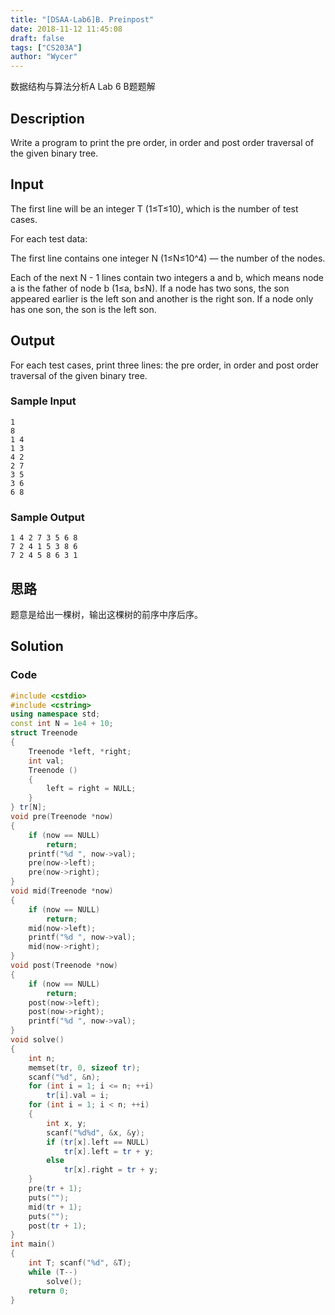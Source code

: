 ```yaml
---
title: "[DSAA-Lab6]B. Preinpost"
date: 2018-11-12 11:45:08
draft: false
tags: ["CS203A"]
author: "Wycer"
---
```


数据结构与算法分析A Lab 6 B题题解

<!-- more -->

## Description
Write a program to print the pre order, in order and post order traversal of the given binary tree.

## Input

The first line will be an integer T (1≤T≤10), which is the number of test cases.  

For each test data:

The first line contains one integer N (1≤N≤10^4) — the number of the nodes.

Each of the next N - 1 lines contain two integers a and b, which means node a is the father of node b (1≤a, b≤N). If a node has two sons, the son appeared earlier is the left son and another is the right son. If a node only has one son, the son is the left son.
## Output

For each test cases, print three lines: the pre order, in order and post order traversal of the given binary tree.

### Sample Input
```
1
8
1 4
1 3
4 2
2 7
3 5
3 6
6 8
```
### Sample Output
```
1 4 2 7 3 5 6 8
7 2 4 1 5 3 8 6
7 2 4 5 8 6 3 1
```

## 思路

题意是给出一棵树，输出这棵树的前序中序后序。

## Solution

### Code
``` cpp
#include <cstdio>
#include <cstring>
using namespace std;
const int N = 1e4 + 10;
struct Treenode
{
    Treenode *left, *right;
    int val;
    Treenode () 
    {
        left = right = NULL;
    }
} tr[N];
void pre(Treenode *now)
{
    if (now == NULL)
        return;
    printf("%d ", now->val);
    pre(now->left);
    pre(now->right);
}
void mid(Treenode *now)
{
    if (now == NULL)
        return;
    mid(now->left);
    printf("%d ", now->val);
    mid(now->right);
}
void post(Treenode *now)
{
    if (now == NULL)
        return;
    post(now->left);
    post(now->right);
    printf("%d ", now->val);
}
void solve()
{
    int n; 
    memset(tr, 0, sizeof tr);
    scanf("%d", &n);
    for (int i = 1; i <= n; ++i)
        tr[i].val = i;
    for (int i = 1; i < n; ++i)
    {
        int x, y;
        scanf("%d%d", &x, &y);
        if (tr[x].left == NULL)
            tr[x].left = tr + y;
        else 
            tr[x].right = tr + y;
    }
    pre(tr + 1);
    puts("");
    mid(tr + 1);
    puts("");
    post(tr + 1);
}
int main()
{
    int T; scanf("%d", &T);
    while (T--)
        solve();
    return 0;
}
```